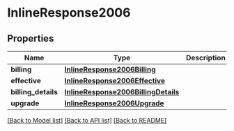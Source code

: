 # InlineResponse2006

## Properties
Name | Type | Description | Notes
------------ | ------------- | ------------- | -------------
**billing** | [**InlineResponse2006Billing**](InlineResponse2006Billing.md) |  | [optional] 
**effective** | [**InlineResponse2006Effective**](InlineResponse2006Effective.md) |  | [optional] 
**billing_details** | [**InlineResponse2006BillingDetails**](InlineResponse2006BillingDetails.md) |  | [optional] 
**upgrade** | [**InlineResponse2006Upgrade**](InlineResponse2006Upgrade.md) |  | [optional] 

[[Back to Model list]](../README.md#documentation-for-models) [[Back to API list]](../README.md#documentation-for-api-endpoints) [[Back to README]](../README.md)


